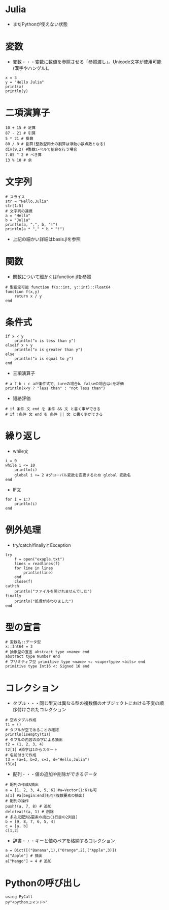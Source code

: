 # Julia
* まだPythonが使えない状態
# 変数
* 変数・・・変数に数値を参照させる「参照渡し」。Unicode文字が使用可能(漢字やハングル)。
```Julia:変数
x = 3
y = "Hello Julia"
print(x)
println(y)
```
# 二項演算子
```Julia:二項演算子
10 + 15 # 足算
87 - 21 # 引算
5 * 21 # 掛算
80 / 8 # 割算(整数型同士の割算は浮動小数点数となる)
div(9,2) #整数レベルで割算を行う場合
7.05 ^ 2 # べき算
13 % 10 # 余
```
# 文字列
```Julia:文字列
# スライス
str = "Hello,Julia"
str[1:5]
# 文字列の連携
a = "Hello"
b = "Julia"
println(a, ",", b, "!")
println(a * "," * b * "!")
```
* 上記の細かい詳細はbasis.jlを参照
# 関数
* 関数について細かくはfunction.jlを参照
```Julia:関数
# 型指定可能 function f(x::int, y::int)::Float64
function f(x,y)
    return x / y
end
```
# 条件式
```Julia:IF文
if x < y
    println("x is less than y")
elseif x > y
    println("x is greater than y")
else
    println("x is equal to y")
end
```
* 三項演算子
```Julia:三項演算子
# a ? b : c aが条件式で、tureの場合b、falseの場合はcを評価
println(x<y ? "less than" : "not less than")
```
* 短絡評価
```Julia:短絡評価
# if 条件 文 end を 条件 && 文 と書く事ができる
# if !条件 文 end を 条件 || 文 と書く事ができる
```
# 繰り返し
* while文
```Julia:while文
i = 0
while i <= 10
    printlm(i)
    global i += 2 #グローバル変数を変更するため global 変数名
end
```
* IF文
```Julia:IF文
for i = 1:7
    println(i)
end
```
# 例外処理
* try/catch/finallyとException
```Julia:例外処理
try
    f = open("exaple.txt")
    lines = readlines(f)
    for line in lines
        println(line)
    end
    close(f)
cathch
    println("ファイルを開けれませんでした")
finally
    println("処理が終わりました")
end
```
# 型の宣言
```Julia:型の宣言
# 変数名::データ型
x::Int64 = 3
# 抽象型の宣言 abstract type <name> end
abstract type Number end
# プリミティブ型 primitive type <name> <: <supertype> <bits> end
primitive type Int16 <: Signed 16 end
```
# コレクション
* タプル・・・同じ型又は異なる型の複数個のオブジェクトにおける不変の順序付けされたコレクション
```Julia:タプル
# 空のタプル作成
t1 = ()
# タプルが空であることの確認
println(isempty(t1))
# タプルの内容の添字による摘出
t2 = (1, 2, 3, 4)
t2[1] #添字は1からスタート
# 名前付きで作成
t3 = (a=1, b=2, c=3, d="Hello,Julia")
t3[a]
```
* 配列・・・値の追加や削除ができるデータ
```Julia:配列
# 配列の作成&摘出
a = [1, 2, 3, 4, 5, 6] #a=Vector(1:6)も可
a[1] #a[begin:end]も可(複数要素の摘出)
# 配列の操作
push!(a, 7, 8) # 追加
deleteat!(a, 1) # 削除
# 多次元配列&要素の摘出(1行目の2列目)
b = [9, 8, 7, 6, 5, 4]
c = [a, b]
c[1,2]
```
* 辞書・・・キーと値のペアを格納するコレクション
```Julia:辞書
a = Dict([("Banana",1),("Orange",2),("Apple",3)])
a["Apple"] # 摘出
a["Mango"] = 4 # 追加
```
# Pythonの呼び出し
```Julia:Pythonの呼び出し
using PyCall
py"<pythonコマンド>"
```